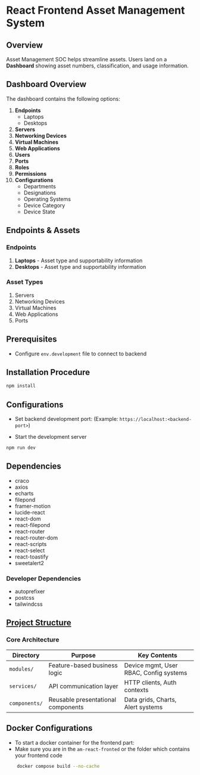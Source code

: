 # React Frontend Asset Management System

## Overview
Asset Management SOC helps streamline assets. Users land on a **Dashboard** showing asset numbers, classification, and usage information.

## Dashboard Overview
The dashboard contains the following options:
1. **Endpoints**
    - Laptops
    - Desktops
2. **Servers**
3. **Networking Devices**
4. **Virtual Machines**
5. **Web Applications**
6. **Users**
7. **Ports**
8. **Roles**
9. **Permissions**
10. **Configurations**
    - Departments
    - Designations
    - Operating Systems
    - Device Category
    - Device State

## Endpoints & Assets
### Endpoints
1. **Laptops** - Asset type and supportability information
2. **Desktops** - Asset type and supportability information

### Asset Types
1. Servers
2. Networking Devices
3. Virtual Machines
4. Web Applications
5. Ports

## Prerequisites
- Configure `env.development` file to connect to backend

## Installation Procedure
```bash
npm install
```

## Configurations
- Set backend development port: 
(Example: `https://localhost:<backend-port>`)

- Start the development server

```bash
npm run dev
```

## Dependencies
- craco
- axios
- echarts
- filepond
- framer-motion
- lucide-react
- react-dom 
- react-filepond
- react-router
- react-router-dom
- react-scripts
- react-select
- react-toastify
- sweetalert2

### Developer Dependencies

- autoprefixer
- postcss
- tailwindcss

## [Project Structure](./project_structure.md)

### Core Architecture

| Directory    | Purpose                                  | Key Contents                          |
|--------------|------------------------------------------|---------------------------------------|
| `modules/`   | Feature-based business logic             | Device mgmt, User RBAC, Config systems|
| `services/`  | API communication layer                  | HTTP clients, Auth contexts           |
| `components/`| Reusable presentational components       | Data grids, Charts, Alert systems     |

## Docker Configurations

- To start a docker container for the frontend part:
-  Make sure you are in the `am-react-fronted` or the folder which contains your frontend code
```bash
    docker compose build --no-cache
```